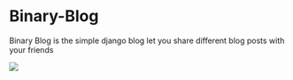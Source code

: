 # Binary-Blog
Binary Blog is the simple django blog let you share different blog posts with your friends 


![](http://i.imgur.com/DP5MXZj.png)
